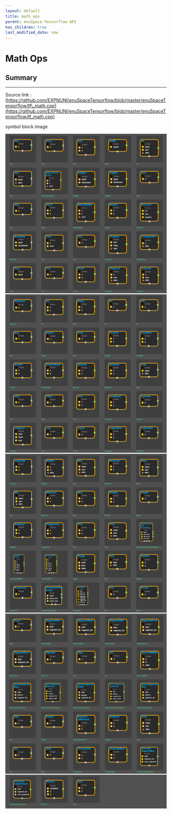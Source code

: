```yaml
--- 
layout: default 
title: math_ops 
parent: enuSpace-Tensorflow API 
has_children: true 
last_modified_date: now 
--- 
```


# Math Ops

## Summary

---

Source link : [https://github.com/EXPNUNI/enuSpaceTensorflow/blob/master/enuSpaceTensorflow/tf\_math.cpp](https://github.com/EXPNUNI/enuSpaceTensorflow/blob/master/enuSpaceTensorflow/tf_math.cpp)

symbol block image 

![](./assets/tf_math_symbols1.png)![](/assets/tf_math_symbols2.png)![](/assets/tf_math_symbols3.png)![](/assets/tf_math_symbols4.png)![](/assets/tf_math_symbols5.png)

